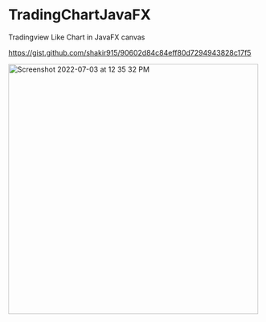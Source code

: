 # TradingChartJavaFX

Tradingview Like Chart in JavaFX canvas

https://gist.github.com/shakir915/90602d84c84eff80d7294943828c17f5

<img width="497" alt="Screenshot 2022-07-03 at 12 35 32 PM" src="https://user-images.githubusercontent.com/16664485/177029290-1a0b414c-eaa3-4644-a05d-990561455204.png">
